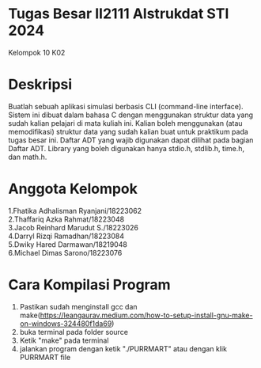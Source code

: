 # Tugas Besar II2111 Alstrukdat STI 2024
Kelompok 10 K02

# Deskripsi 
Buatlah sebuah aplikasi simulasi berbasis CLI (command-line interface). Sistem ini dibuat dalam bahasa C dengan menggunakan struktur data yang sudah kalian pelajari di mata kuliah ini. Kalian boleh menggunakan (atau memodifikasi) struktur data yang sudah kalian buat untuk praktikum pada tugas besar ini. Daftar ADT yang wajib digunakan dapat dilihat pada bagian Daftar ADT. Library yang boleh digunakan hanya stdio.h, stdlib.h, time.h, dan math.h.

# Anggota Kelompok 
1.Fhatika Adhalisman Ryanjani/18223062<br />
2.Thaffariq Azka Rahmat/18223048<br />
3.Jacob Reinhard Marudut S./18223026<br />
4.Darryl Rizqi Ramadhan/18223084<br />
5.Dwiky Hared Darmawan/18219048<br />
6.Michael Dimas Sarono/18223076<br />

# Cara Kompilasi Program 
1. Pastikan sudah menginstall gcc dan make(https://leangaurav.medium.com/how-to-setup-install-gnu-make-on-windows-324480f1da69)
2. buka terminal pada folder source
3. Ketik "make" pada terminal
4. jalankan program dengan ketik "./PURRMART" atau dengan klik PURRMART file


